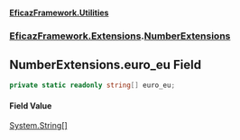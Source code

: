 #### [EficazFramework.Utilities](EficazFrameworkUtilities.md 'EficazFramework Utilities')
### [EficazFramework.Extensions](EficazFrameworkUtilities.md#EficazFramework.Extensions 'EficazFramework.Extensions').[NumberExtensions](EficazFramework.Extensions/NumberExtensions.md 'EficazFramework.Extensions.NumberExtensions')

## NumberExtensions.euro_eu Field

```csharp
private static readonly string[] euro_eu;
```

#### Field Value
[System.String](https://docs.microsoft.com/en-us/dotnet/api/System.String 'System.String')[[]](https://docs.microsoft.com/en-us/dotnet/api/System.Array 'System.Array')